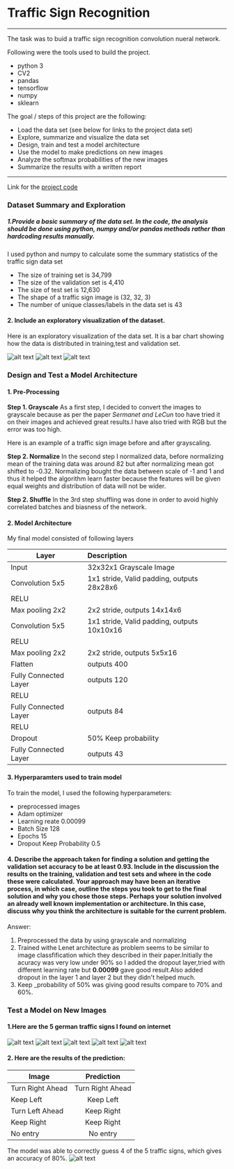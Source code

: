 # Traffic Sign Recognition
---
[//]: # (Image References)

[image3]: ./Plots/test.png "test hist"
[image1]: ./Plots/training.png "train hist"
[image2]: ./Plots/validation.png "valid hist"
[image4]: ./Plots/Softmax_traffic_sign_prob.png "softmax prob"
[image5]: ./web_images/No_entry.png "No Entry"
[image6]: ./web_images/keep_left.png "Keep Left"
[image7]: ./web_images/keep_right.png "Keep Right"
[image8]: ./web_images/turn_right_ahead.svg.png "Turn Right"
[image9]: ./web_images/turn_left_ahead.png "Turn Left"


The task was to buid a traffic sign recognition convolution nueral network.

Following were the tools used to build the project.
* python 3
* CV2
* pandas
* tensorflow
* numpy
* sklearn

The goal / steps of this project are the following:
* Load the data set (see below for links to the project data set)
* Explore, summarize and visualize the data set
* Design, train and test a model architecture
* Use the model to make predictions on new images
* Analyze the softmax probabilities of the new images
* Summarize the results with a written report
*****
Link for the [project code]()

### Dataset Summary and Exploration

##### 1.Provide a basic summary of the data set. In the code, the analysis should be done using python, numpy and/or pandas methods rather than hardcoding results manually.

I used python and numpy to calculate some the summary statistics of the traffic
sign data set

* The size of training set is 34,799
* The size of the validation set is 4,410
* The size of test set is 12,630
* The shape of a traffic sign image is (32, 32, 3)
* The number of unique classes/labels in the data set is 43


#### 2. Include an exploratory visualization of the dataset.

Here is an exploratory visualization of the data set. It is a bar chart showing how the data is distributed in training,test and validation set.

![alt text](image1)
![alt text](image2)
![alt text](image3)




### Design and Test a Model Architecture
#### 1. Pre-Processing

**Step 1. Grayscale**
 As a first step, I decided to convert the images to grayscale because as per the paper *Sermanet and LeCun* too have tried it on their images and achieved great results.I have also tried with RGB but the error was too high.
 
 Here is an example of a traffic sign image before and after grayscaling.
 
 **Step 2. Normalize**
 In the second step I normalized data, before normalizing mean of the training data was around 82 but after normalizing mean got shifted to -0.32.
Normalizing bought the data between scale of -1 and 1 and thus it helped the algorithm learn faster because the features will be given equal weights and distribution of data will not be wider.

 **Step 2. Shuffle**
 In the 3rd step shuffling was done in order to avoid highly correlated batches and biasness of the network.
 
#### 2. Model Architecture 
 
 My final model consisted of following layers 
 
 | Layer          |Description|
 |----------------|:----------| 
 |Input           | 32x32x1 Grayscale Image  |
 |Convolution 5x5 |1x1 stride, Valid padding, outputs 28x28x6|
 |RELU            |           |
 |Max pooling  2x2|2x2 stride, outputs 14x14x6|
 |Convolution 5x5 |1x1 stride, Valid padding, outputs 10x10x16|
 |RELU            |           |
 |Max pooling  2x2|2x2 stride, outputs 5x5x16|
 |Flatten	      |outputs 400|
 |Fully Connected Layer|outputs 120|
 |RELU            |           |	
 |Fully Connected Layer|outputs 84|
 |RELU           |	         |
 |Dropout	     |50% Keep probability|
 |Fully Connected Layer|outputs 43   |
 
#### 3. Hyperparamters used to train model

To train the model, I used the following hyperparameters:

* preprocessed images
* Adam optimizer
* Learning reate 0.00099
* Batch Size 128
* Epochs 15
* Dropout Keep Probability 0.5

#### 4. Describe the approach taken for finding a solution and getting the validation set accuracy to be at least 0.93. Include in the discussion the results on the training, validation and test sets and where in the code these were calculated. Your approach may have been an iterative process, in which case, outline the steps you took to get to the final solution and why you chose those steps. Perhaps your solution involved an already well known implementation or architecture. In this case, discuss why you think the architecture is suitable for the current problem.

Answer:
1. Preprocessed the data by using grayscale and normalizing
2. Trained withe Lenet architecture as problem seems to be similar to image classfification which they described in their paper.Initially the acuracy was very low under 90% so I added the dropout layer,tried with different learning rate but **0.00099** gave good result.Also added dropout in the layer 1 and layer 2 but they didn't helped much.
3. Keep _probability of 50% was giving good results compare to 70% and 60%.

### Test a Model on New Images
#### 1.Here are the 5 german traffic signs I found on internet

![alt text](image5)
![alt text](image6)
![alt text](image7)
![alt text](image8)
![alt text](image9)

#### 2. Here are the results of the prediction:

| Image | Prediction |
| ----- | :---------:|
| Turn Right Ahead | Turn Right Ahead |
| Keep Left | Keep Left |
| Turn Left Ahead | Keep Right |
| Keep Right | Keep Right |
| No entry | No entry |

The model was able to correctly guess 4 of the 5 traffic signs, which gives an accuracy of 80%.
![alt text](image4)
